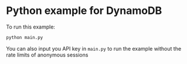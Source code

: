 # Python example for DynamoDB

To run this example:
```bash
python main.py
```

You can also input you API key in `main.py` to run the example without the rate limits of anonymous sessions